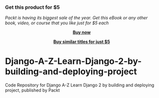 
### Get this product for $5

<i>Packt is having its biggest sale of the year. Get this eBook or any other book, video, or course that you like just for $5 each</i>


<b><p align='center'>[Buy now](https://packt.link/9781839213960)</p></b>


<b><p align='center'>[Buy similar titles for just $5](https://subscription.packtpub.com/search)</p></b>


# Django-A-Z-Learn-Django-2-by-building-and-deploying-project
Code Repository for Django A-Z Learn Django 2 by building and deploying project, published by Packt
